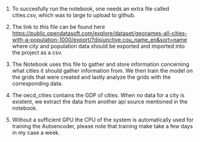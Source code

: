 1. To succesfully run the notebook, one needs an extra file called cities.csv, which was to large to upload to github.

2. The link to this file can be found here https://public.opendatasoft.com/explore/dataset/geonames-all-cities-with-a-population-1000/export/?disjunctive.cou_name_en&sort=name
where city and population data should be exported and imported into the project as a csv.

3. The Notebook uses this file to gather and store information concerning what cities it should gather information from. We then train the model on the grids that were created
and lastly analyze the grids with the corresponding data.

4. The oecd_cities contains the GDP of cities. When no data for a city is existent, we extract the data from another api source mentioned in the notebook.

5. Without a sufficient GPU the CPU of the system is automatically used for training the Autoencoder, please note that training make take a few days in my case a week.
